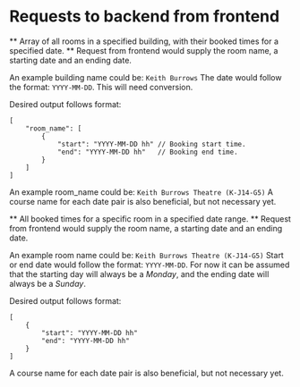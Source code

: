 # Requests to backend from frontend

** Array of all rooms in a specified building, with their booked times for a specified date. **
Request from frontend would supply the room name, a starting date and an ending date.

An example building name could be: `Keith Burrows`
The date would follow the format: `YYYY-MM-DD`. This will need conversion.

Desired output follows format:
```
[
    "room_name": [
        {
            "start": "YYYY-MM-DD hh" // Booking start time.
            "end": "YYYY-MM-DD hh"   // Booking end time.
        }
    ]
]
```
An example room_name could be: `Keith Burrows Theatre (K-J14-G5)`
A course name for each date pair is also beneficial, but not necessary yet.


** All booked times for a specific room in a specified date range. **
Request from frontend would supply the room name, a starting date and an ending date.

An example room name could be: `Keith Burrows Theatre (K-J14-G5)`
Start or end date would follow the format: `YYYY-MM-DD`. For now it can be assumed that the starting day will always be a _Monday_, and the ending date will always be a _Sunday_.

Desired output follows format:
```
[
    {
        "start": "YYYY-MM-DD hh"
        "end": "YYYY-MM-DD hh"
    }
]
```
A course name for each date pair is also beneficial, but not necessary yet.

